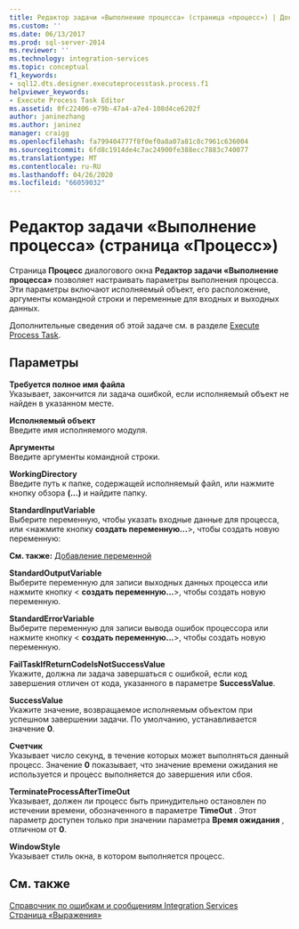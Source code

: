 ```yaml
---
title: Редактор задачи «Выполнение процесса» (страница «процесс») | Документация Майкрософт
ms.custom: ''
ms.date: 06/13/2017
ms.prod: sql-server-2014
ms.reviewer: ''
ms.technology: integration-services
ms.topic: conceptual
f1_keywords:
- sql12.dts.designer.executeprocesstask.process.f1
helpviewer_keywords:
- Execute Process Task Editor
ms.assetid: 0fc22406-e79b-47a4-a7e4-108d4ce6202f
author: janinezhang
ms.author: janinez
manager: craigg
ms.openlocfilehash: fa799404777f8f0ef0a8a07a81c8c7961c636004
ms.sourcegitcommit: 6fd8c1914de4c7ac24900fe388ecc7883c740077
ms.translationtype: MT
ms.contentlocale: ru-RU
ms.lasthandoff: 04/26/2020
ms.locfileid: "66059032"
---
```

# <a name="execute-process-task-editor-process-page"></a>Редактор задачи «Выполнение процесса» (страница «Процесс»)
  Страница **Процесс** диалогового окна **Редактор задачи «Выполнение процесса»** позволяет настраивать параметры выполнения процесса. Эти параметры включают исполняемый объект, его расположение, аргументы командной строки и переменные для входных и выходных данных.  
  
 Дополнительные сведения об этой задаче см. в разделе [Execute Process Task](control-flow/execute-process-task.md).  
  
## <a name="options"></a>Параметры  
 **Требуется полное имя файла**  
 Указывает, закончится ли задача ошибкой, если исполняемый объект не найден в указанном месте.  
  
 **Исполняемый объект**  
 Введите имя исполняемого модуля.  
  
 **Аргументы**  
 Введите аргументы командной строки.  
  
 **WorkingDirectory**  
 Введите путь к папке, содержащей исполняемый файл, или нажмите кнопку обзора **(...)** и найдите папку.  
  
 **StandardInputVariable**  
 Выберите переменную, чтобы указать входные данные для процесса, или \<нажмите кнопку **создать переменную...**>, чтобы создать новую переменную:  
  
 **См. также:**  [Добавление переменной](../../2014/integration-services/add-variable.md)  
  
 **StandardOutputVariable**  
 Выберите переменную для записи выходных данных процесса или нажмите кнопку \< **создать переменную...**>, чтобы создать новую переменную.  
  
 **StandardErrorVariable**  
 Выберите переменную для записи вывода ошибок процессора или нажмите кнопку \< **создать переменную...**>, чтобы создать новую переменную.  
  
 **FailTaskIfReturnCodeIsNotSuccessValue**  
 Укажите, должна ли задача завершаться с ошибкой, если код завершения отличен от кода, указанного в параметре **SuccessValue**.  
  
 **SuccessValue**  
 Укажите значение, возвращаемое исполняемым объектом при успешном завершении задачи. По умолчанию, устанавливается значение **0**.  
  
 **Счетчик**  
 Указывает число секунд, в течение которых может выполняться данный процесс. Значение **0** показывает, что значение времени ожидания не используется и процесс выполняется до завершения или сбоя.  
  
 **TerminateProcessAfterTimeOut**  
 Указывает, должен ли процесс быть принудительно остановлен по истечении времени, обозначенного в параметре **TimeOut** . Этот параметр доступен только при значении параметра **Время ожидания** , отличном от **0**.  
  
 **WindowStyle**  
 Указывает стиль окна, в котором выполняется процесс.  
  
## <a name="see-also"></a>См. также  
 [Справочник по ошибкам и сообщениям Integration Services](../../2014/integration-services/integration-services-error-and-message-reference.md)   
 [Страница «Выражения»](expressions/expressions-page.md)  
  
  

